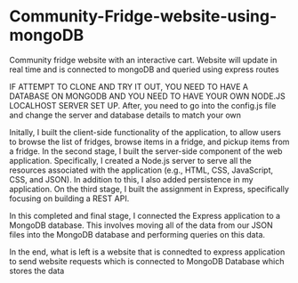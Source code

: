 # Community-Fridge-website-using-mongoDB
Community fridge website with an interactive cart. Website will update in real time and is connected to mongoDB and queried using express routes


IF ATTEMPT TO CLONE AND TRY IT OUT, YOU NEED TO HAVE A DATABASE ON MONGODB AND YOU NEED TO HAVE YOUR OWN NODE.JS LOCALHOST SERVER SET UP. 
After, you need to go into the config.js file and change the server and database details to match your own


Initally, I built the client-side functionality of the application, to allow users to browse the list of fridges, browse items in a fridge, and pickup items from a fridge. 
In the second stage, I built the server-side component of the web application. Specifically, I created a Node.js server to serve all the resources associated with the application (e.g., HTML, CSS, JavaScript, CSS, and JSON). In addition to this, I also added persistence in my application. 
On the third stage, I built the assignment in Express, specifically focusing on building a REST API. 

In this completed and final stage, I connected the Express application to a MongoDB database. This involves moving all of the data from our JSON files into the MongoDB database and performing queries on this data.


In the end, what is left is a website that is connedted to express application to send website requests which is connected to MongoDB Database which stores the data









